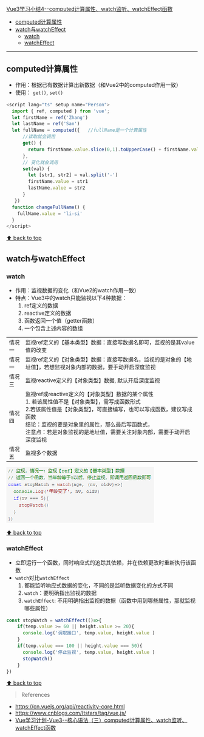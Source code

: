 [Vue3学习小结4--computed计算属性、watch监听、watchEffect函数](#top)

- [computed计算属性](#computed计算属性)
- [watch与watchEffect](#watch与watcheffect)
  - [watch](#watch)
  - [watchEffect](#watcheffect)

-------------------------------------

## computed计算属性

- 作用：根据已有数据计算出新数据（和Vue2中的computed作用一致）
- 使用： `get()`, `set()`

```ts
<script lang="ts" setup name="Person">
  import { ref, computed } from 'vue';
  let firstName = ref('Zhang')
  let lastName = ref('San')
  let fullName = computed({   //fullName是一个计算属性
      //读取就会调用
      get() {
        return firstName.value.slice(0,1).toUpperCase() + firstName.value.slice(1) + '-' + lastName.value.slice(1)
      },
      // 变化就会调用
      set(val) {
        let [str1, str2] = val.split('-')
        firstName.value = str1
        lastName.value = str2
      }
   })
  function changeFullName() {
    fullName.value = 'li-si'
  }
</script> 
```

[⬆ back to top](#top)

## watch与watchEffect

### watch

- 作用：监视数据的变化（和Vue2的watch作用一致）
- 特点：Vue3中的watch只能监视以下4种数据：
  1. ref定义的数据
  2. reactive定义的数据
  3. 函数返回一个值（getter函数）
  4. 一个包含上述内容的数组

|||
|---|---|
|情况一|监视ref定义的【基本类型】数据：直接写数据名即可，监视的是其value值的改变|![watch情况1](./images/watch情况1.png)|
|情况一|监视ref定义的【对象类型】数据：直接写数据名，监视的是对象的【地址值】，若想监视对象内部的数据，要手动开启深度监视|![watch情况2](./images/watch情况2.png)|
|情况三|监视reactive定义的【对象类型】数据, 默认开启深度监视|![watch情况3](./images/watch情况3.png)|
|情况四|监视ref或reactive定义的【对象类型】数据的某个属性<br>1. 若该属性值不是【对象类型】，需写成函数形式<br>2.若该属性值是【对象类型】，可直接编写，也可以写成函数，建议写成函数<br>结论：监视的要是对象里的属性，那么最后写函数式，<br>注意点：若是对象监视的是地址值，需要关注对象内部，需要手动开启深度监视|![watch情况4](./images/watch情况4.png)|
|情况五|监视多个数据|![watch情况5](./images/watch情况5.png)|


![watch情况1](./images/watch情况1.png)

[⬆ back to top](#top)

### watchEffect

- 立即运行一个函数，同时响应式的追踪其依赖，并在依赖更改时重新执行该函数
- `watch`对比`watchEffect`
  1. 都能监听响应式数据的变化，不同的是监听数据变化的方式不同
  2. `watch`：要明确指出监视的数据
  3. `watchEffect`: 不用明确指出监视的数据（函数中用到哪些属性，那就监视哪些属性）

```ts
const stopWatch = watchEffect(()=>{
    if(temp.value >= 60 || height.value >= 20){
      console.log('调取接口', temp.value, height.value )
    }
    if(temp.value === 100 || height.value === 50){
      console.log('停止监视', temp.value, height.value )
      stopWatch()
    }
})
```

[⬆ back to top](#top)

> References
- https://cn.vuejs.org/api/reactivity-core.html
- https://www.cnblogs.com/Itstars/tag/vue.js/
- [Vue学习计划-Vue3--核心语法（三）computed计算属性、watch监听、watchEffect函数](https://www.cnblogs.com/Itstars/p/17966832)


